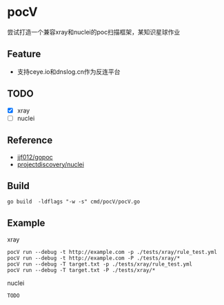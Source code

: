 # pocV
尝试打造一个兼容xray和nuclei的poc扫描框架，某知识星球作业

## Feature
- 支持ceye.io和dnslog.cn作为反连平台
## TODO
- [x] xray
- [ ] nuclei

## Reference
- [jjf012/gopoc](https://github.com/jjf012/gopoc)
- [projectdiscovery/nuclei](https://github.com/projectdiscovery/nuclei)

## Build
```
go build  -ldflags "-w -s" cmd/pocV/pocV.go
```

## Example
xray
```
pocV run --debug -t http://example.com -p ./tests/xray/rule_test.yml
pocV run --debug -t http://example.com -P ./tests/xray/*
pocV run --debug -T target.txt -p ./tests/xray/rule_test.yml
pocV run --debug -T target.txt -P ./tests/xray/*
```
nuclei
```
TODO
```